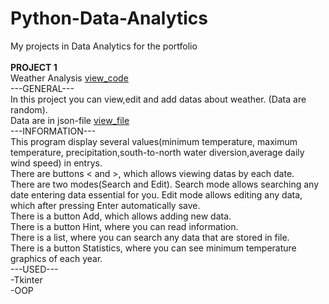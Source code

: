 # Python-Data-Analytics
My projects in Data Analytics for the portfolio<br>
<br>
<b>PROJECT 1</b><br> 
Weather Analysis [view_code](weather-analysis.py)<br>
---GENERAL---<br>
In this project you can view,edit and add datas about weather. (Data are random).<br>
Data are in json-file [view_file](rdu-weather-history.json)<br>
---INFORMATION---<br>
This program display several values(minimum temperature, maximum temperature, 
precipitation,south-to-north water diversion,average daily wind speed) in entrys.<br>
There are buttons < and >, which allows viewing datas by each date.<br>
There are two modes(Search and Edit). Search mode allows searching any date entering data essential for you. Edit mode allows editing any data, which after pressing Enter automatically save.<br>
There is a button Add, which allows adding new data.<br>
There is a button Hint, where you can read information.<br>
There is a list, where you can search any data that are stored in file.<br>
There is a button Statistics, where you can see minimum temperature graphics of each year.<br>
---USED---<br>
-Tkinter<br>
-OOP<br>
